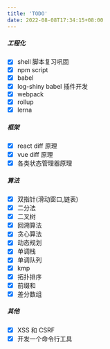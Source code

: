 ```yaml
---
title: 'TODO'
date: 2022-08-08T17:34:15+08:00
---
```


##### 工程化

- [x] shell 脚本复习巩固
- [x] npm script
- [x] babel
- [x] log-shiny babel 插件开发
- [x] webpack
- [x] rollup
- [x] lerna

##### 框架

- [x] react diff 原理
- [x] vue diff 原理
- [x] 各类状态管理器原理

##### 算法

- [x] 双指针(滑动窗口,链表)
- [x] 二分法
- [x] 二叉树
- [x] 回溯算法
- [x] 贪心算法
- [x] 动态规划
- [x] 单调栈
- [x] 单调队列
- [x] kmp
- [x] 拓扑排序
- [x] 前缀和
- [x] 差分数组

##### 其他

- [x] XSS 和 CSRF
- [x] 开发一个命令行工具
